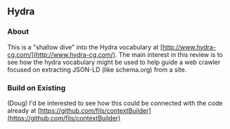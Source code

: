 ## Hydra

### About
This is a "shallow dive" into the Hydra vocabulary at [http://www.hydra-cg.com/](http://www.hydra-cg.com/).  The main interest in this review is to see how the hydra vocabulary might be used to help guide a web crawler focused on extracting JSON-LD (like schema.org) from a site.


### Build on Existing
(Doug) I'd be interested to see how this could be connected with the code already at [https://github.com/fils/contextBuilder](https://github.com/fils/contextBuilder)
